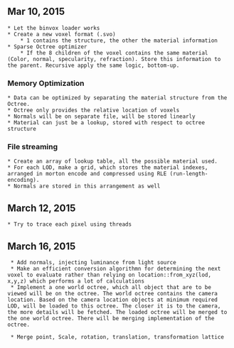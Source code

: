 ## Mar 10, 2015

	* Let the binvox loader works
	* Create a new voxel format (.svo)
		* 1 contains the structure, the other the material information
	* Sparse Octree optimizer
		* If the 8 children of the voxel contains the same material (Color, normal, specularity, refraction). Store this information to the parent. Recursive apply the same logic, bottom-up.
	
### Memory Optimization
	* Data can be optimized by separating the material structure from the Octree.
	* Octree only provides the relative location of voxels
	* Normals will be on separate file, will be stored linearly
	* Material can just be a lookup, stored with respect to octree structure

### File streaming
	* Create an array of lookup table, all the possible material used.
	* For each LOD, make a grid, which stores the material indexes, arranged in morton encode and compressed using RLE (run-length-encoding).
	* Normals are stored in this arrangement as well
	

## March 12, 2015

	* Try to trace each pixel using threads		
	
## March 16, 2015
	 
	 * Add normals, injecting luminance from light source
	 * Make an efficient conversion algorithmn for determining the next voxel to evaluate rather than relying on location::from_xyz(lod, x,y,z) which performs a lot of calculations
	 * Implement a one world octree, which all object that are to be viewed will be on the octree. The world octree contains the camera location. Based on the camera location objects at minimum required LOD, will be loaded to this octree. The closer it is to the camera, the more details will be fetched. The loaded octree will be merged to the one world octree. There will be merging implementation of the octree.

	 * Merge point, Scale, rotation, translation, transformation lattice